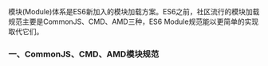 模块\(Module\)体系是ES6新加入的模块加载方案。ES6之前，社区流行的模块加载规范主要是CommonJS、CMD、AMD三种，ES6 Module规范能以更简单的实现取代它们。

### 一、CommonJS、CMD、AMD模块规范





